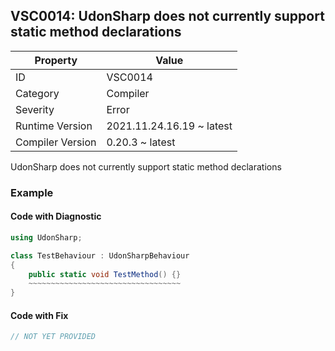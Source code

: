 ## VSC0014: UdonSharp does not currently support static method declarations

| Property         | Value                     | 
| ---------------- | ------------------------- | 
| ID               | VSC0014                   | 
| Category         | Compiler                  | 
| Severity         | Error                     | 
| Runtime Version  | 2021.11.24.16.19 ~ latest | 
| Compiler Version | 0.20.3 ~ latest           | 

UdonSharp does not currently support static method declarations  

### Example

#### Code with Diagnostic


```csharp
using UdonSharp;

class TestBehaviour : UdonSharpBehaviour
{
    public static void TestMethod() {}
    ~~~~~~~~~~~~~~~~~~~~~~~~~~~~~~~~~~
}
```

#### Code with Fix


```csharp
// NOT YET PROVIDED
```


